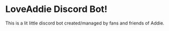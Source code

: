# LoveAddie Discord Bot!
This is a lit little discord bot created/managed by fans and friends of Addie.